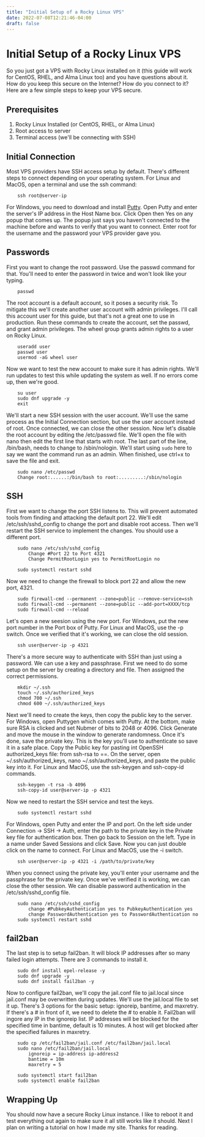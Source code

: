 ```yaml
---
title: "Initial Setup of a Rocky Linux VPS"
date: 2022-07-08T12:21:46-04:00
draft: false
---
```


# Initial Setup of a Rocky Linux VPS

So you just got a VPS with Rocky Linux installed on it (this guide will work for CentOS, RHEL, and Alma Linux too) and you have questions about it. How do you keep this secure on the Internet? How do you connect to it? Here are a few simple steps to keep your VPS secure.

## Prerequisites

1. Rocky Linux Installed (or CentOS, RHEL, or Alma Linux)
2. Root access to server
3. Terminal access (we'll be connecting with SSH)

## Initial Connection

Most VPS providers have SSH access setup by default. There's different steps to connect depending on your operating system. For Linux and MacOS, open a terminal and use the ssh command:
```commandline
    ssh root@server-ip
```
For Windows, you need to download and install [Putty](https://the.earth.li/~sgtatham/putty/latest/w64/putty-64bit-0.77-installer.msi). Open Putty and enter the server's IP address in the Host Name box. Click Open then Yes on any popup that comes up. The popup just says you haven't connected to the machine before and wants to verify that you want to connect. Enter root for the username and the password your VPS provider gave you.

## Passwords

First you want to change the root password. Use the passwd command for that. You'll need to enter the password in twice and won't look like your typing.
```commandline
    passwd
```
The root account is a default account, so it poses a security risk. To mitigate this we'll create another user account with admin privileges. I'll call this account user for this guide, but that's not a great one to use in production. Run these commands to create the account, set the passwd, and grant admin privileges. The wheel group grants admin rights to a user on Rocky Linux.
```commandline
    useradd user
    passwd user
    usermod -aG wheel user
```
Now we want to test the new account to make sure it has admin rights. We'll run updates to test this while updating the system as well. If no errors come up, then we're good.
```commandline
    su user
    sudo dnf upgrade -y
    exit
```
We'll start a new SSH session with the user account. We'll use the same process as the Initial Connection section, but use the user account instead of root. Once connected, we can close the other session. Now let's disable the root account by editing the /etc/passwd file. We'll open the file with nano then edit the first line that starts with root. The last part of the line, /bin/bash, needs to change to /sbin/nologin. We'll start using ```sudo``` here to say we want the command run as an admin. When finished, use ctrl+x to save the file and exit.
```commandline
    sudo nano /etc/passwd
    Change root:......:/bin/bash to root:.........:/sbin/nologin
```

## SSH

First we want to change the port SSH listens to. This will prevent automated tools from finding and attacking the default port 22. We'll edit /etc/ssh/sshd_config to change the port and disable root access. Then we'll restart the SSH service to implement the changes. You should use a different port.
```commandline
    sudo nano /etc/ssh/sshd_config
        Change #Port 22 to Port 4321
        Change PermitRootLogin yes to PermitRootLogin no
    
    sudo systemctl restart sshd
```
Now we need to change the firewall to block port 22 and allow the new port, 4321.
```commandline
    sudo firewall-cmd --permanent --zone=public --remove-service=ssh
    sudo firewall-cmd --permanent --zone=public --add-port=XXXX/tcp
    sudo firewall-cmd --reload
```
Let's open a new seesion using the new port. For Windows, put the new port number in the Port box of Putty. For Linux and MacOS, use the -p switch. Once we verified that it's working, we can close the old session.
```commandline
    ssh user@server-ip -p 4321
```
There's a more secure way to authenticate with SSH than just using a password. We can use a key and passphrase. First we need to do some setup on the server by creating a directory and file. Then assigned the correct permissions.
```commandline
    mkdir ~/.ssh
    touch ~/.ssh/authorized_keys
    chmod 700 ~/.ssh
    chmod 600 ~/.ssh/authorized_keys
```
Next we'll need to create the keys, then copy the public key to the server. For Windows, open Puttygen which comes with Putty. At the bottom, make sure RSA is clicked and set Nubmer of bits to 2048 or 4096. Click Generate and move the mouse in the window to generate randomness. Once it's done, save the private key. This is the key you'll use to authenticate so save it in a safe place. Copy the Public key for pasting int OpenSSH authorized_keys file: from ssh-rsa to ==. On the server, open ~/.ssh/authorized_keys, nano ~/.ssh/authorized_keys, and paste the public key into it. For Linux and MacOS, use the ssh-keygen and ssh-copy-id commands.
```commandline
    ssh-keygen -t rsa -b 4096
    ssh-copy-id user@server-ip -p 4321
```
Now we need to restart the SSH service and test the keys.
```commandline
    sudo systemctl restart sshd
```
For Windows, open Putty and enter the IP and port. On the left side under Connection -> SSH -> Auth, enter the path to the private key in the Private key file for authentication box. Then go back to Session on the left. Type in a name under Saved Sessions and click Save. Now you can just double click on the name to connect. For Linux and MacOS, use the -i switch.
```commandline
    ssh user@server-ip -p 4321 -i /path/to/private/key
```
When you connect using the private key, you'll enter your username and the passphrase for the private key. Once we've verified it is working, we can close the other session. We can disable password authentication in the /etc/ssh/sshd_config file.
```commandline
    sudo nano /etc/ssh/sshd_config
        change #PubkeyAuthentication yes to PubkeyAuthentication yes
        change PasswordAuthentication yes to PasswordAuthentication no
    sudo systemctl restart sshd
```

## fail2ban

The last step is to setup fail2ban. It will block IP addresses after so many failed login attempts. There are 3 commands to install it.
```commandline
    sudo dnf install epel-release -y
    sudo dnf upgrade -y
    sudo dnf install fail2ban -y
```
Now to configure fail2ban, we'll copy the jail.conf file to jail.local since jail.conf may be overwritten during updates. We'll use the jail.local file to set it up. There's 3 options for the basic setup: ignoreip, bantime, and maxretry. If there's a # in front of it, we need to delete the # to enable it. Fail2ban will ingore any IP in the ignoreip list. IP addresses will be blocked for the specified time in bantime, default is 10 minutes. A host will get blocked after the specified failures in maxretry.
```commandline
    sudo cp /etc/fail2ban/jail.conf /etc/fail2ban/jail.local
    sudo nano /etc/fail2ban/jail.local
        ignoreip = ip-address ip-address2
        bantime = 10m
        maxretry = 5
        
    sudo systemctl start fail2ban
    sudo systemctl enable fail2ban
```

## Wrapping Up

You should now have a secure Rocky Linux instance. I like to reboot it and test everything out again to make sure it all still works like it should. Next I plan on writing a tutorial on how I made my site. Thanks for reading.
